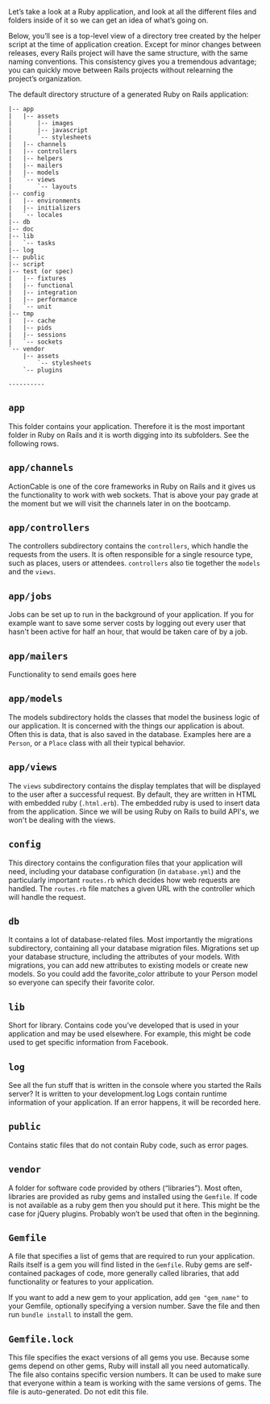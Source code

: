 Let’s take a look at a Ruby application, and look at all the different files and folders inside of it so we can get an idea of what’s going on.

Below, you’ll see is a top-level view of a directory tree created by the helper script at the time of application creation. Except for minor changes between releases, every Rails project will have the same structure, with the same naming conventions. This consistency gives you a tremendous advantage; you can quickly move between Rails projects without relearning the project’s organization.

The default directory structure of a generated Ruby on Rails application:
```
|-- app
|   |-- assets
|       |-- images
|       |-- javascript
|       `-- stylesheets
|   |-- channels
|   |-- controllers
|   |-- helpers
|   |-- mailers
|   |-- models
|   `-- views
|       `-- layouts
|-- config
|   |-- environments
|   |-- initializers
|   `-- locales
|-- db
|-- doc
|-- lib
|   `-- tasks
|-- log
|-- public
|-- script
|-- test (or spec)
|   |-- fixtures
|   |-- functional
|   |-- integration
|   |-- performance
|   `-- unit
|-- tmp
|   |-- cache
|   |-- pids
|   |-- sessions
|   `-- sockets
`-- vendor
    |-- assets
        `-- stylesheets
    `-- plugins

----------
```
## `app`

This folder contains your application. Therefore it is the most important folder in Ruby on Rails and it is worth digging into its subfolders. See the following rows.

## `app/channels`

ActionCable is one of the core frameworks in Ruby on Rails and it gives us the functionality to work with web sockets. That is above your pay grade at the moment but we will visit the channels later in on the bootcamp.

## `app/controllers`

The controllers subdirectory contains the `controllers`, which handle the requests from the users. It is often responsible for a single resource type, such as places, users or attendees. `controllers` also tie together the `models` and the `views`.

## `app/jobs`

Jobs can be set up to run in the background of your application. If you for example want to save some server costs by logging out every user that hasn't been active for half an hour, that would be taken care of by a job.

## `app/mailers`

Functionality to send emails goes here

## `app/models`

The models subdirectory holds the classes that model the business logic of our application. It is concerned with the things our application is about. Often this is data, that is also saved in the database. Examples here are a `Person`, or a `Place` class with all their typical behavior.

## `app/views`

The `views` subdirectory contains the display templates that will be displayed to the user after a successful request. By default, they are written in HTML with embedded ruby (`.html.erb`). The embedded ruby is used to insert data from the application. Since we will be using Ruby on Rails to build API's, we won't be dealing with the views.

## `config`

This directory contains the configuration files that your application will need, including your database configuration (in `database.yml`) and the particularly important `routes.rb` which decides how web requests are handled. The `routes.rb` file matches a given URL with the controller which will handle the request.

## `db`

It contains a lot of database-related files. Most importantly the migrations subdirectory, containing all your database migration files. Migrations set up your database structure, including the attributes of your models. With migrations, you can add new attributes to existing models or create new models. So you could add the favorite_color attribute to your Person model so everyone can specify their favorite color.

## `lib`

Short for library. Contains code you’ve developed that is used in your application and may be used elsewhere. For example, this might be code used to get specific information from Facebook.

## `log`

See all the fun stuff that is written in the console where you started the Rails server? It is written to your development.log Logs contain runtime information of your application. If an error happens, it will be recorded here.

## `public`

Contains static files that do not contain Ruby code, such as error pages.

## `vendor`

A folder for software code provided by others (“libraries”). Most often, libraries are provided as ruby gems and installed using the `Gemfile`. If code is not available as a ruby gem then you should put it here. This might be the case for jQuery plugins. Probably won’t be used that often in the beginning.

## `Gemfile`

A file that specifies a list of gems that are required to run your application. Rails itself is a gem you will find listed in the `Gemfile`. Ruby gems are self-contained packages of code, more generally called libraries, that add functionality or features to your application.

If you want to add a new gem to your application, add `gem "gem_name"` to your Gemfile, optionally specifying a version number. Save the file and then run `bundle install` to install the gem.

## `Gemfile.lock`

This file specifies the exact versions of all gems you use. Because some gems depend on other gems, Ruby will install all you need automatically. The file also contains specific version numbers. It can be used to make sure that everyone within a team is working with the same versions of gems. The file is auto-generated. Do not edit this file.